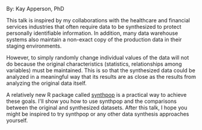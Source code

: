 By: Kay Apperson, PhD

This talk is inspired by my collaborations with the healthcare and financial services industries that often require data to be synthesized to protect personally identifiable information. In addition, many data warehouse systems also maintain a non-exact copy of the production data in their staging environments.

However, to simply randomly change individual values of the data will not do because the original characteristics (statistics, relationships among variables) must be maintained. This is so that the synthesized data could be analyzed in a meaningful way that its results are as close as the results from analyzing the original data itself. 

A relatively new R package called [synthpop](https://CRAN.R-project.org/package=synthpop) is a practical way to achieve these goals. I'll show you how to use synthpop and the comparisons between the original and synthesized datasets. After this talk, I hope you might be inspired to try synthpop or any other data synthesis approaches yourself.
